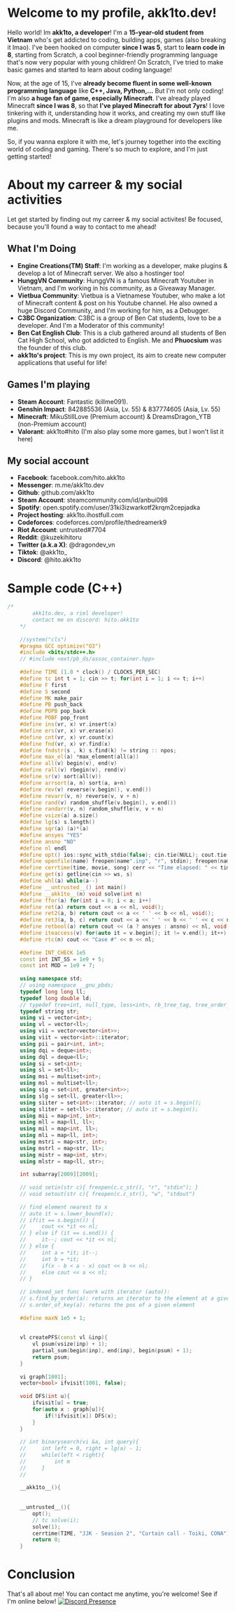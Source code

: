 # Welcome to my profile, akk1to.dev!

Hello world! Im **akk1to, a developer**! I'm a **15-year-old student from Vietnam** who's get addicted to coding, building apps, games (also breaking it lmao). I've been hooked on computer **since I was 5**, start to **learn code in 8**, starting from Scratch, a cool beginner-friendly programming language that's now very popular with young children! On Scratch, I've tried to make basic games and started to learn about coding language!

Now, at the age of 15, I've **already become fluent in some well-known programming language** like **C++, Java, Python,...** But I'm not only coding! I'm also **a huge fan of game, especially Minecraft**. I've already played Minecraft **since I was 8**, so that **I've played Minecraft for about 7yrs**! I love tinkering with it, understanding how it works, and creating my own stuff like plugins and mods. Minecraft is like a dream playground for developers like me.

So, if you wanna explore it with me, let's journey together into the exciting world of coding and gaming. There's so much to explore, and I'm just getting started!

# About my carreer & my social activities
Let get started by finding out my carreer & my social activites! Be focused, because you'll found a way to contact to me ahead!

## What I'm Doing
- **Engine Creations(TM) Staff**: I'm working as a developer, make plugins & develop a lot of Minecraft server. We also a hostinger too!
- **HunggVN Community**: HunggVN is a famous Minecraft Youtuber in Vietnam, and I'm working in his community, as a Giveaway Manager.
- **Vietbua Community**: Vietbua is a Vietnamese Youtuber, who make a lot of Minecraft content & post on his Youtube channel. He also owned a huge Discord Community, and I'm working for him, as a Debugger.
- **C3BC Organization**: C3BC is a group of Ben Cat students, love to be a developer. And I'm a Moderator of this community!
- **Ben Cat English Club**: This is a club gathered around all students of Ben Cat High School, who got addicted to English. Me and **Phuocsium** was the founder of this club.
- **akk1to's project**: This is my own project, its aim to create new computer applications that useful for life!

## Games I'm playing
- **Steam Account**: Fantastic (killme091).
- **Genshin Impact**: 842885536 (Asia, Lv. 55) & 837774605 (Asia, Lv. 55)
- **Minecraft**: MikuStillLove (Premium account) & DreamsDragon_YTB (non-Premium account)
- **Valorant**: akk1to#hito
(I'm also play some more games, but I won't list it here)

## My social account
- **Facebook**: facebook.com/hito.akk1to
- **Messenger**: m.me/akk1to.dev
- **Github**: github.com/akk1to
- **Steam Account**: steamcommunity.com/id/anbui098
- **Spotify**: open.spotify.com/user/31ki3izwarkotf2krqm2cepjadka
- **Project hosting**: akk1to.ihostfull.com
- **Codeforces**: codeforces.com/profile/thedreamerk9
- **Riot Account**: untrusted#7704
- **Reddit**: @kuzekihitoru
- **Twitter (a.k.a X)**: @dragondev_vn
- **Tiktok**: @akk1to_
- **Discord**: @hito.akk1to

# Sample code (C++)
```cpp
/*
        akk1to.dev, a riel developer!
        contact me on discord: hito.akk1to
    */
    
    //system("cls")
    #pragma GCC optimize("O3")
    #include <bits/stdc++.h>
    // #include <ext/pb_ds/assoc_container.hpp>
    
    #define TIME (1.0 * clock() / CLOCKS_PER_SEC)
    #define tc int t = 1; cin >> t; for(int i = 1; i <= t; i++)
    #define F first
    #define S second
    #define MK make_pair
    #define PB push_back
    #define POPB pop_back
    #define POBF pop_front
    #define ins(vr, x) vr.insert(x)
    #define ers(vr, x) vr.erase(x)
    #define cnt(vr, x) vr.count(x)
    #define fnd(vr, x) vr.find(x)
    #define fndstr(s , k) s.find(k) != string :: npos;
    #define max_el(a) *max_element(all(a))
    #define all(v) begin(v), end(v)
    #define rall(v) rbegin(v), rend(v)
    #define sr(v) sort(all(v))
    #define arrsort(a, n) sort(a, a+n)
    #define rev(v) reverse(v.begin(), v.end())
    #define revarr(v, n) reverse(v, v + n)
    #define rand(v) random_shuffle(v.begin(), v.end())
    #define randarr(v, n) random_shuffle(v, v + n)
    #define vsize(a) a.size()
    #define lg(s) s.length()
    #define sqr(a) (a)*(a)
    #define ansyes "YES"
    #define ansno "NO"
    #define nl endl 
    #define opt() ios::sync_with_stdio(false); cin.tie(NULL); cout.tie(NULL);
    #define openfile(name) freopen(name".inp", "r", stdin); freopen(name".out", "w", stdout);
    #define cerrtime(time, movie, song) cerr << "Time elapsed: " << time << "s\nToday's recommend anime: " << movie << "\nNow playing: " << song << "\nCode by untrusted (a.k.a kuzeki.hitoru).\n";
    #define get(s) getline(cin >> ws, s)
    #define whl(a) while(a--)
    #define __untrusted__() int main()
    #define __akk1to__(n) void solve(int n)
    #define ffor(a) for(int i = 0; i < a; i++)
    #define ret(a) return cout << a << nl, void();
    #define ret2(a, b) return cout << a << ' ' << b << nl, void();
    #define ret3(a, b, c) return cout << a << ' ' << b << ' ' << c << nl, void();
    #define retbool(a) return cout << (a ? ansyes : ansno) << nl, void();
    #define iteaccess(v) for(auto it = v.begin(); it != v.end(); it++)
    #define rtc(n) cout << "Case #" << n << nl;
    
    #define INT_CHECK 1e5
    const int INT_SS = 1e9 + 5;
    const int MOD = 1e9 + 7;
    
    using namespace std;
    // using namespace __gnu_pbds;
    typedef long long ll;
    typedef long double ld;
    // typedef tree<int, null_type, less<int>, rb_tree_tag, tree_order_statistics_node_update> indexed_set;
    typedef string str;
    using vi = vector<int>;
    using vl = vector<ll>;
    using vii = vector<vector<int>>;
    using viit = vector<int>::iterator;
    using pii = pair<int, int>;
    using dqi = deque<int>;
    using dql = deque<ll>;
    using si = set<int>;
    using sl = set<ll>;
    using msi = multiset<int>;
    using msl = multiset<ll>;
    using sig = set<int, greater<int>>;
    using slg = set<ll, greater<ll>>;
    using siiter = set<int>::iterator; // auto it = s.begin();
    using sliter = set<ll>::iterator; // auto it = s.begin();
    using mii = map<int, int>;
    using mll = map<ll, ll>;
    using mil = map<int, ll>;
    using mli = map<ll, int>;
    using mstri = map<str, int>;
    using mstrl = map<str, ll>;
    using mistr = map<int, str>;
    using mlstr = map<ll, str>;
    
    int subarray[2009][2009];
    
    // void setin(str c){ freopen(c.c_str(), "r", "stdin"); }
    // void setout(str c){ freopen(c.c_str(), "w", "stdout")
    
    // find element nearest to x
    // auto it = s.lower_bound(x);
    // if(it == s.begin()) {
    //     cout << *it << nl;
    // } else if (it == s.end()) {
    //     it--; cout << *it << nl;
    // } else {
    //     int a = *it; it--;
    //     int b = *it;
    //     if(x - b < a - x) cout << b << nl;
    //     else cout << a << nl;
    // }
    
    // indexed_set func (work with iterator (auto)):
    // s.find_by_order(a): returns an iterator to the element at a given position
    // s.order_of_key(a): returns the pos of a given element
    
    #define maxN 1e5 + 1;
    
    
    vl createPFS(const vl &inp){
        vl psum(vsize(inp) + 1);
        partial_sum(begin(inp), end(inp), begin(psum) + 1);
        return psum;
    }
    
    vi graph[1001];
    vector<bool> ifvisit(1001, false);
    
    void DFS(int u){
        ifvisit[u] = true;
        for(auto x : graph[u]){
            if(!ifvisit[x]) DFS(x);
        }
    }
    
    // int binarysearch(vi &a, int query){
    //     int left = 0, right = lg(a) - 1;
    //     while(left < right){
    //         int m
    //     }
    // 
    
    __akk1to__(){
        
    
    __untrusted__(){
        opt();
        // tc solve(i);
        solve(1);
        cerrtime(TIME, "JJK - Seasion 2", "Curtain call - Toiki, CONA");
        return 0;
    }
```

# Conclusion

That's all about me! You can contact me anytime, you're welcome! See if I'm online below!
[![Discord Presence](https://lanyard.cnrad.dev/api/727497287777124414)](https://discord.com/users/727497287777124414)
